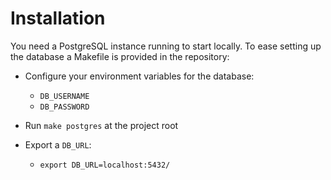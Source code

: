 # Installation

You need a PostgreSQL instance running to start locally. To ease setting up the database a Makefile is provided in the repository: 

- Configure your environment variables for the database: 
  - ```DB_USERNAME```
  - ```DB_PASSWORD```

- Run ```make postgres``` at the project root 
  
- Export a ```DB_URL```:
  - ```export DB_URL=localhost:5432/```

